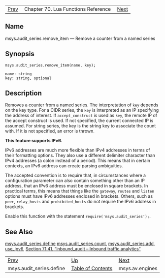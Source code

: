 |     |     |     |
| --- | --- | --- |
| [Prev](lua.ref.msys.audit_series.define)  | Chapter 70. Lua Functions Reference |  [Next](lua.ref.msys.av.engines) |

<a name="lua.ref.msys.audit_series.remove_item"></a>
## Name

msys.audit_series.remove_item — Remove a counter from a named series

<a name="idp17446448"></a>
## Synopsis

`msys.audit_series.remove_item(name, key);`

```
name: string
key: string, optional
```
<a name="idp17449456"></a>
## Description

Removes a counter from a named series. The interpretation of `key` depends on the key type. For a CIDR series, the `key` is interpreted as an IP specifying the address of interest. If `accept_construct` is used as `key`, the remote IP of the accept construct is used. If not specified, the current connected IP is assumed. For string series, the key is the string key to associate the count with. If it is not specified, an error is thrown.

**This feature supports IPv6.**

IPv6 addresses are much more flexible than IPv4 addresses in terms of their formatting options. They also use a different delimiter character than IPv4 addresses (a colon instead of a period). This means that in certain contexts, an IPv6 address can create parsing ambiguities.

The accepted convention is to require that, in circumstances where a configuration parameter can also contain something other than an IP address, that an IPv6 address must be enclosed in square brackets. In practical terms, this means that things like the `gateway`, `routes` and `listen` options must have IPv6 addresses enclosed in brackets. Others, such as `peer`, `relay_hosts` and `prohibited_hosts` do not require the IPv6 address in brackets.

Enable this function with the statement `require('msys.audit_series');`.

<a name="idp17459648"></a>
## See Also

[msys.audit_series.define](lua.ref.msys.audit_series.define "msys.audit_series.define") [msys.audit_series.count](lua.ref.msys.audit_series.count "msys.audit_series.count"), [msys.audit_series.add](lua.ref.msys.audit_series.add "msys.audit_series.add"), [use_ipv6](conf.ref.use_ipv6 "use_ipv6"), [Section 71.41, “inbound_audit – Inbound traffic analytics”](modules.inbound_audit "71.41. inbound_audit – Inbound traffic analytics")

|     |     |     |
| --- | --- | --- |
| [Prev](lua.ref.msys.audit_series.define)  | [Up](lua.function.details) |  [Next](lua.ref.msys.av.engines) |
| msys.audit_series.define  | [Table of Contents](index) |  msys.av.engines |

